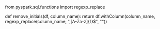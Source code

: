 from pyspark.sql.functions import regexp_replace

def remove_initials(df, column_name):
    return df.withColumn(column_name, regexp_replace(column_name, ",[A-Za-z]{1}$", ""))
